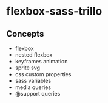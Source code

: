 # flexbox-sass-trillo

## Concepts
- flexbox
- nested flexbox
- keyframes animation
- sprite svg
- css custom properties
- sass variables
- media queries
- @support queries
